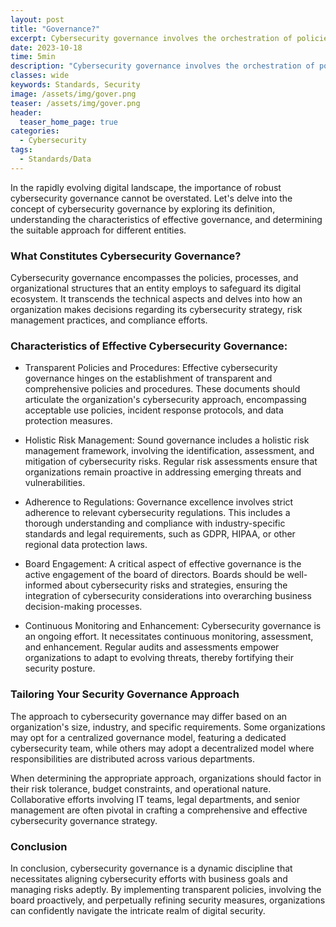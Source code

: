 ```yaml
---
layout: post
title: "Governance?"
excerpt: Cybersecurity governance involves the orchestration of policies, risk management, and organizational structures to fortify digital resilience and align security strategies with business objectives.
date: 2023-10-18
time: 5min
description: "Cybersecurity governance involves the orchestration of policies, risk management, and organizational structures to fortify digital resilience and align security strategies with business objectives."
classes: wide
keywords: Standards, Security
image: /assets/img/gover.png
teaser: /assets/img/gover.png
header:
  teaser_home_page: true
categories:
  - Cybersecurity
tags:  
  - Standards/Data
---
```


In the rapidly evolving digital landscape, the importance of robust cybersecurity governance cannot be overstated. Let's delve into the concept of cybersecurity governance by exploring its definition, understanding the characteristics of effective governance, and determining the suitable approach for different entities.

### What Constitutes Cybersecurity Governance?

Cybersecurity governance encompasses the policies, processes, and organizational structures that an entity employs to safeguard its digital ecosystem. It transcends the technical aspects and delves into how an organization makes decisions regarding its cybersecurity strategy, risk management practices, and compliance efforts.

### Characteristics of Effective Cybersecurity Governance:

- Transparent Policies and Procedures: Effective cybersecurity governance hinges on the establishment of transparent and comprehensive policies and procedures. These documents should articulate the organization's cybersecurity approach, encompassing acceptable use policies, incident response protocols, and data protection measures.

- Holistic Risk Management: Sound governance includes a holistic risk management framework, involving the identification, assessment, and mitigation of cybersecurity risks. Regular risk assessments ensure that organizations remain proactive in addressing emerging threats and vulnerabilities.

- Adherence to Regulations: Governance excellence involves strict adherence to relevant cybersecurity regulations. This includes a thorough understanding and compliance with industry-specific standards and legal requirements, such as GDPR, HIPAA, or other regional data protection laws.

- Board Engagement:
A critical aspect of effective governance is the active engagement of the board of directors. Boards should be well-informed about cybersecurity risks and strategies, ensuring the integration of cybersecurity considerations into overarching business decision-making processes.

- Continuous Monitoring and Enhancement:
Cybersecurity governance is an ongoing effort. It necessitates continuous monitoring, assessment, and enhancement. Regular audits and assessments empower organizations to adapt to evolving threats, thereby fortifying their security posture.

### Tailoring Your Security Governance Approach

The approach to cybersecurity governance may differ based on an organization's size, industry, and specific requirements. Some organizations may opt for a centralized governance model, featuring a dedicated cybersecurity team, while others may adopt a decentralized model where responsibilities are distributed across various departments.

When determining the appropriate approach, organizations should factor in their risk tolerance, budget constraints, and operational nature. Collaborative efforts involving IT teams, legal departments, and senior management are often pivotal in crafting a comprehensive and effective cybersecurity governance strategy.

### Conclusion

In conclusion, cybersecurity governance is a dynamic discipline that necessitates aligning cybersecurity efforts with business goals and managing risks adeptly. By implementing transparent policies, involving the board proactively, and perpetually refining security measures, organizations can confidently navigate the intricate realm of digital security.